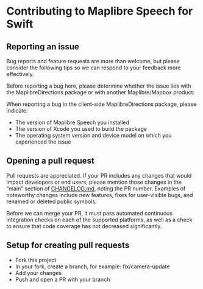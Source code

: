 # Contributing to Maplibre Speech for Swift

## Reporting an issue

Bug reports and feature requests are more than welcome, but please consider the following tips so we can respond to your feedback more effectively.

Before reporting a bug here, please determine whether the issue lies with the MaplibreDirections package or with another Maplibre/Mapbox  product:

When reporting a bug in the client-side MaplibreDirections package, please indicate:

* The version of Maplibre Speech you installed
* The version of Xcode you used to build the package
* The operating system version and device model on which you experienced the issue

## Opening a pull request

Pull requests are appreciated. If your PR includes any changes that would impact developers or end users, please mention those changes in the “main” section of [CHANGELOG.md](CHANGELOG.md), noting the PR number. Examples of noteworthy changes include new features, fixes for user-visible bugs, and renamed or deleted public symbols.

Before we can merge your PR, it must pass automated continuous integration checks on each of the supported platforms, as well as a check to ensure that code coverage has not decreased significantly.

## Setup for creating pull requests

* Fork this project
* In your fork, create a branch, for example: fix/camera-update
* Add your changes
* Push and open a PR with your branch

